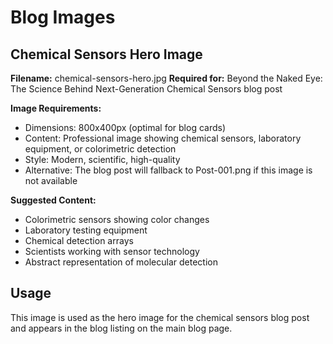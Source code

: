 # Blog Images

## Chemical Sensors Hero Image
**Filename:** chemical-sensors-hero.jpg
**Required for:** Beyond the Naked Eye: The Science Behind Next-Generation Chemical Sensors blog post

**Image Requirements:**
- Dimensions: 800x400px (optimal for blog cards)
- Content: Professional image showing chemical sensors, laboratory equipment, or colorimetric detection
- Style: Modern, scientific, high-quality
- Alternative: The blog post will fallback to Post-001.png if this image is not available

**Suggested Content:**
- Colorimetric sensors showing color changes
- Laboratory testing equipment
- Chemical detection arrays
- Scientists working with sensor technology
- Abstract representation of molecular detection

## Usage
This image is used as the hero image for the chemical sensors blog post and appears in the blog listing on the main blog page.
